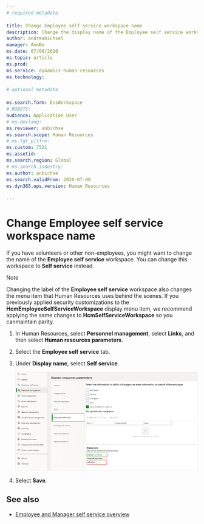 ```yaml
---
# required metadata

title: Change Employee self service workspace name
description: Change the display name of the Employee self service workspace in Dynamics 365 Human Resources.
author: andreabichsel
manager: AnnBe
ms.date: 07/09/2020
ms.topic: article
ms.prod: 
ms.service: dynamics-human-resources
ms.technology: 

# optional metadata

ms.search.form: EssWorkspace
# ROBOTS: 
audience: Application User
# ms.devlang: 
ms.reviewer: anbichse
ms.search.scope: Human Resources
# ms.tgt_pltfrm: 
ms.custom: 7521
ms.assetid: 
ms.search.region: Global
# ms.search.industry: 
ms.author: anbichse
ms.search.validFrom: 2020-07-09
ms.dyn365.ops.version: Human Resources

---
```


# Change Employee self service workspace name

If you have volunteers or other non-employees, you might want to change the name of the **Employee self service** workspace. You can change this workspace to **Self service** instead.

> [!NOTE]
> Changing the label of the **Employee self service** workspace also changes the menu item that Human Resources uses behind the scenes. If you previously applied security customizations to the **HcmEmployeeSelfServiceWorkspace** display menu item, we recommend applying the same changes to **HcmSelfServiceWorkspace** so you canmaintain parity.

1. In Human Resources, select **Personnel management**, select **Links**, and then select **Human resources parameters**.

2. Select the **Employee self service** tab.

3. Under **Display name**, select **Self service**.

   ![Change Employee self service workspace name to Self service](./media/hr-employee-self-service-workspace-name.png)

4. Select **Save**.


## See also

- [Employee and Manager self service overview](hr-employee-manager-self-service-overview.md)
